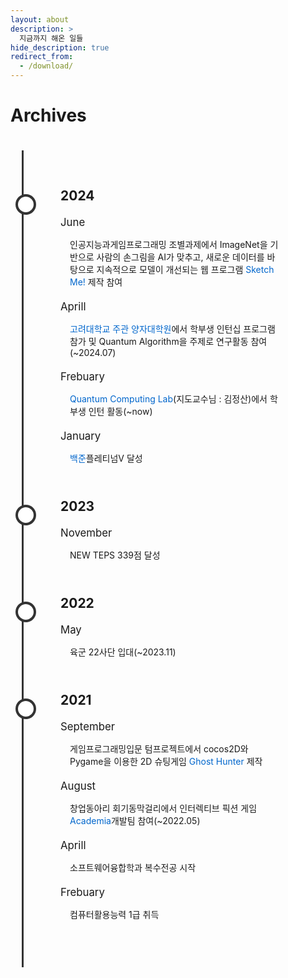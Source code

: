 ```yaml
---
layout: about
description: >
  지금까지 해온 일들
hide_description: true
redirect_from:
  - /download/
---
```


# Archives

<html lang="ko">
<head>
    <meta charset="UTF-8">
    <meta name="viewport" content="width=device-width, initial-scale=1.0">
    <style>
        main { padding: 20px; }
        .timeline {
            position: relative;
            margin: 0 auto;
            padding: 40px 0;
            width: 100%;
            max-width: 800px;
        }
        .timeline::after {
            content: '';
            position: absolute;
            width: 3px;
            background-color: #333;
            top: 0;
            bottom: 0;
            left: 0;
            margin-left: -2px;
        }
        .timeline-entry {
            position: relative;
            width: 100%;
            padding: 20px 40px;
            box-sizing: border-box;
        }
        .timeline-entry.left {
            left: 0;
            padding-left: 60px;
        }
        .timeline-entry.right {
            left: 0;
            padding-left: 60px;
        }
        .timeline-entry::before {
            content: ' ';
            position: absolute;
            width: 25px;
            height: 25px;
            left: -12.5px;
            background-color: white;
            border: 4px solid #333;
            top: 30px;
            border-radius: 50%;
            z-index: 1;
        }
        .year {
            font-size: 1.5em;
            margin-bottom: 10px;
        }
        .month {
            font-size: 1.2em;
            margin-bottom: 10px;
            margin-top: 20px;
        }
        .project-list {
            list-style-type: none;
            padding: 0;
            margin: 15px;
        }
        .project-list li { margin-bottom: 10px; }
        .project-list a { text-decoration: none; color: #0066cc; }
        .project-list a:hover { text-decoration: underline; }
    </style>
</head>
<body>
    <main>
        <div class="timeline">
            <div class="timeline-entry left">
                <div class="year"><strong>2024</strong></div>
                <div class="month">June</div>
                <ul class="project-list">
                    <li>인공지능과게임프로그래밍 조별과제에서 ImageNet을 기반으로 사람의 손그림을 AI가 맞추고, 새로운 데이터를 바탕으로 지속적으로 모델이 개선되는 웹 프로그램 <A href = "https://sketchme.xyz">Sketch Me!</A> 제작 참여</li>
                </ul>
                <div class="month">Aprill</div>
                <ul class="project-list">
                    <li><A href = "https://www.quantumworkforce.kr">고려대학교 주관 양자대학원</A>에서 학부생 인턴십 프로그램 참가 및 Quantum Algorithm을 주제로 연구활동 참여(~2024.07)</li>
                </ul>
                <div class="month">Frebuary</div>
                <ul class="project-list">
                    <li><A href = "https://sites.google.com/view/khuqclab">Quantum Computing Lab</A>(지도교수님 : 김정산)에서 학부생 인턴 활동(~now)</li>
                </ul>
                <div class="month">January</div>
                <ul class="project-list">
                    <li><A href = "https://solved.ac/profile/mu08014">백준</A>플레티넘V 달성</li>
                </ul>
            </div>
            <div class="timeline-entry left">
                <div class="year"><strong>2023</strong></div>
                <div class="month">November</div>
                <ul class="project-list">
                    <li>NEW TEPS 339점 달성</li>
                </ul>
            </div>
            <div class="timeline-entry left">
                <div class="year"><strong>2022</strong></div>
                <div class="month">May</div>
                <ul class="project-list">
                    <li>육군 22사단 입대(~2023.11)</li>
                </ul>
            </div>
            <div class="timeline-entry left">
                <div class="year"><strong>2021</strong></div>
                <div class="month">September</div>
                <ul class="project-list">
                    <li>게임프로그래밍입문 텀프로젝트에서 cocos2D와 Pygame을 이용한 2D 슈팅게임 <A href = "https://github.com/mu08014/Ghost_Hunter">Ghost Hunter</A> 제작</li>
                </ul>
                <div class="month">August</div>
                <ul class="project-list">
                    <li>창업동아리 회기동막걸리에서 인터렉티브 픽션 게임 <A href = "https://github.com/SHT4196/Academia">Academia</A>개발팀 참여(~2022.05)</li>
                </ul>
                <div class="month">Aprill</div>
                <ul class="project-list">
                    <li>소프트웨어융합학과 복수전공 시작</li>
                </ul>
                <div class="month">Frebuary</div>
                <ul class="project-list">
                    <li>컴퓨터활용능력 1급 취득</li>
                </ul>
            </div>
        </div>
    </main>
</body>
</html>
